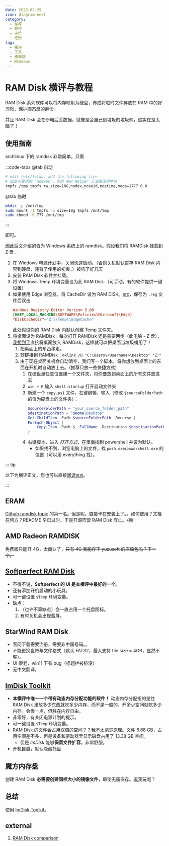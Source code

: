 ```yaml
---
date: 2023-07-29
icon: diagram-next
category:
  - 推荐
  - 教程
  - 评价
  - 经历
tag:
  - 横评
  - 工具
  - 桌面端
  - Windows
---
```


# RAM Disk 横评与教程

RAM Disk 系列软件可以将内存映射为硬盘，养成将临时文件存放在 RAM 中的好习惯，保护固态盘的寿命。

并且 RAM Disk 会在断电后丢数据，就像是会自己倒垃圾的垃圾桶，这实在是太酷了！

## 使用指南

archlinux 下的 ramdisk 非常简单，只需

:::code-tabs
@tab 自动

```sh
# edit /etc/fstab, add the following line
# 此处不要添加 `noexec`，否则 AUR Helper 无法编译软件包
tmpfs /tmp tmpfs rw,size=10G,nodev,nosuid,noatime,mode=1777 0 0
```

@tab 临时

```sh
mkdir -p /mnt/tmp
sudo mount -t tmpfs -o size=10g tmpfs /mnt/tmp
sudo chmod -R 777 /mnt/tmp
```

:::

即可。

因此后文介绍的皆为 Windows 系统上的 ramdisk。假设我们将 RAMDisk 挂载到 Z 盘：

1. 在 Windows 电源计划中，关闭快速启动。（否则关机默认暂存 RAM Disk 内容到硬盘，违背了使用的初衷。）<span class="heimu" title="你知道的太多了">被坑了好几天</span>
2. 安装 RAM Disk 软件并挂载。
3. 将 Windows Temp 环境变量设为此 RAM Disk.（可手动，有的软件提供一键设置）
4. 如果使用 Edge 浏览器，将 CacheDir 设为 RAM DISK。[src](https://www.reddit.com/r/edge/comments/e8z1y3/comment/jfg8d3u/?utm_source=share&utm_medium=web2x&context=3)，保存为 `.reg` 文件后双击
   ```toml
   Windows Registry Editor Version 5.00
   [HKEY_LOCAL_MACHINE\SOFTWARE\Policies\Microsoft\Edge]
   "DiskCacheDir"="Z:\\Temp\\EdgeCache"
   ```
   此处假设你的 RAM Disk 内默认创建 Temp 文件夹。
5. 将桌面设为 RAMDisk：每次打开 RAMDisk 还是需要两步（此电脑 - Z 盘），[我想到了](https://t.me/withabsolutex/1688)直接将桌面放入 RAMDisk，这样就可以把桌面当垃圾桶用了！
   1. 把桌面上的东西移走。
   2. 软链接到 RAMDisk：`mklink /D "C:\Users\<Username>\Desktop" "Z:"`
   3. 由于现在桌面关机会自动清空，我们写一个脚本，将你想放到桌面上的东西在开机时自动放上去。（推荐只放一些快捷方式）
      1. 在硬盘里任意位置建一个文件夹，将你要放到桌面上的所有文件放进去
      2. `win + R` 输入 `shell:startup` 打开启动文件夹
      3. 新建一个 `copy.ps1` 文件，右键编辑，输入（修改 `$sourceFolderPath` 的值为硬盘上的文件夹）：
         ```ps1
         $sourceFolderPath = "your_source_folder_path"
         $destinationPath = "$Home\Desktop"
         Get-ChildItem -Path $sourceFolderPath -Recurse |
         ForEach-Object {
             Copy-Item -Path $_.FullName -Destination $destinationPath
         }
         ```
      4. 右键脚本，进入 _打开方式_，在里面找到 powershell 并设为默认。
         - 如果找不到，浏览电脑上的文件，找 `pwsh.exe`/`powershell.exe` 的位置（可以用 everything 找）。

::: tip

以下为横评正文，您也可以直接[阅读`总结`](#总结)。

:::

## ERAM

[Github ramdisk topic](https://github.com/topics/ramdisk) 的第一名。但是呢，直接卡在安装上了。。如何使用？文档在何方？README 早已过时，于是开源阵营 RAM Disk 阵亡。~~（樂~~

## AMD Radeon RAMDISK

免费版只能开 4G，太商业了，~~只有 4G 我能存下 yuzusoft 的压缩包吗？下一个。~~

## [Softperfect RAM Disk](https://www.majorgeeks.com/files/details/softperfect_ram_disk.html)

- 不得不说，**Softperfect 的 UI 是本横评中最好的一个**。
- 还有添加开机启动的小玩具。
- 可一键设置 `$Temp` 环境变量。
- 缺点：
  1. （也许不算缺点）会一直占用一个托盘图标。
  2. 有时关机会出现蓝屏。

## StarWind RAM Disk

- 官网下载需要注册，需要非中国号码。。
- 不能更换盘符与文件格式（默认 FAT32，最大支持 file size = 4GB，显然不够）。
- UI 很老，win11 下有 bug（标题栏被挤没）
- 无中文翻译。

## [ImDisk Toolkit](https://sourceforge.net/projects/imdisk-toolkit/)

- **本横评中唯一一个带有动态内存分配功能的软件！** 动态内存分配指的是往 RAM Disk 里放多少东西就吃多少内存，而不是一般的，开多少空间就吃多少内存。会慢一点，但胜在内存自由。
- 非常好，有关闭电源计划的提示。
- 可一键设置 `$Temp` 环境变量。
- RAM Disk 的文件会占用双倍的空间？？我不太清楚原理。文件 6.68 GB，占用空间差不多，但是设备和驱动器里显示磁盘占用了 13.38 GB 空间。
  - 但是 _ImDisk_ 能够**保留文件扩容**，非常舒服。
- 开机自启，默认隐藏托盘

## 魔方内存盘

创建 RAM Disk **必需要创建同样大小的镜像文件**，即使无需保存。逗我玩呢？

## 总结

使用 [ImDisk Toolkit](#imdisk-toolkit)。

## external

1. [RAM Disk comparison](https://www.ghacks.net/2017/04/03/the-best-free-ramdisk-programs-for-windows/)
